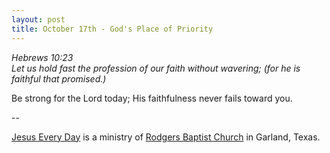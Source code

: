```yaml
---
layout: post
title: October 17th - God's Place of Priority
---
```


_Hebrews 10:23  
Let us hold fast the profession of our faith without wavering; (for
he is faithful that promised.)_

Be strong for the Lord today; His faithfulness never fails toward
you.

 --

<a href=http://jesuseveryday.net>Jesus Every Day</a> is a ministry of <a href=http://rodgersbaptist.net>Rodgers Baptist Church</a> in Garland, Texas.
